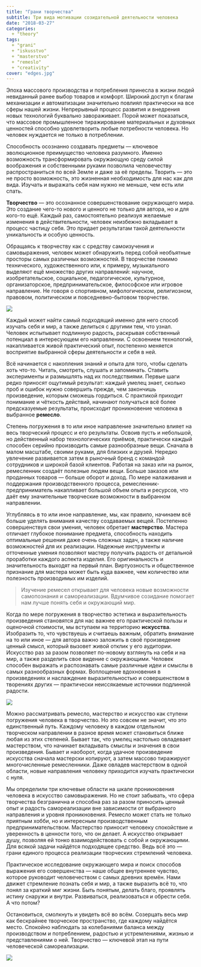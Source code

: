 ```yaml
---
title: "Грани творчества"
subtitle: Три вида мотивации созидательной деятельности человека
date: "2018-03-27"
categories:
  + "theory"
tags:
  + "grani"
  + "iskusstvo"
  + "masterstvo"
  + "remeslo"
  + "creativity"
cover: "edges.jpg"
---
```


Эпоха массового производства и потребления принесла в жизни людей невиданный ранее выбор товаров и комфорт. Широкий доступ к благам механизации и автоматизации значительно повлиял практически на все сферы нашей жизни. Непрерывный процесс развития и внедрения новых технологий буквально завораживает. Порой может показаться, что массовое промышленное тиражирование материальных и духовных ценностей способно удовлетворить любые потребности человека. Но человек нуждается не только в потреблении.

Способность осознанно создавать предметы — ключевое эволюционное преимущество человека разумного. Именно возможность трансформировать окружающую среду силой воображения и собственными руками позволила человечеству распространиться по всей Земле и даже за её пределы. Творить — это не просто возможность, это жизненная необходимость для нас как для вида. Изучать и выражать себя нам нужно не меньше, чем есть или спать.

**Творчество** — это осознанное совершенствование окружающего мира. Это создание чего-то нового и ценного не только для автора, но и для кого-то ещё. Каждый раз, самостоятельно реализуя желаемые изменения в действительности, человек неизбежно вкладывает в процесс частицу себя. Это придает результатам такой деятельности уникальность и особую ценность.

Обращаясь к творчеству как с средству самоизучения и самовыражения, человек может обнаружить перед собой необъятные просторы самых различных возможностей. В творчестве помимо технического, художественного или, к примеру, музыкального выделяют ещё множество других направлений: научное, изобретательское, социальное, педагогическое, культурное, организаторское, предпринимательское, философское или игровое направление. Не говоря о спортивном, мифологическом, религиозном, правовом, политическом и повседневно-бытовом творчестве.

![](./images/Tetrahedron.gif)

Каждый может найти самый подходящий именно для него способ изучать себя и мир, а также делиться с другими тем, что узнал. Человек испытывает подлинную радость, раскрывая собственный потенциал в интересующем его направлении. С освоением технологий, накапливается живой практический опыт, постепенно меняется восприятие выбранной сферы деятельности и себя в ней.

Всё начинается с накопления знаний и опыта для того, чтобы сделать хоть что-то. Читать, смотреть, слушать и запоминать. Ставить эксперименты и размышлять над их последствиями. Первые шаги редко приносят ощутимый результат: каждый умелец знает, сколько проб и ошибок нужно совершить прежде, чем закончишь произведение, которым сможешь гордиться. С практикой приходит понимание и чёткость действий, начинают получаться всё более предсказуемые результаты, происходит проникновение человека в выбранное **ремесло**.

Степень погружения в то или иное направление значительно влияет на весь творческий процесс и его результаты. Освоив пусть и небольшой, но действенный набор технологических приёмов, практически каждый способен серийно производить самые разнообразные вещи. Сначала в малом масштабе, своими руками, для близких и друзей. Нередко увлечение развивается затем в рыночный бренд с командой сотрудников и широкой базой клиентов. Работая на заказ или на рынок, ремесленник создаёт полезные людям вещи. Больше заказов или проданных товаров — больше оборот и доход. По мере налаживания и поддержания производственного процесса, ремесленник-предприниматель накапливает большой объем опыта и ресурсов, что даёт ему значительные творческие возможности в выбранном направлении.

Углубляясь в то или иное направление, мы, как правило, начинаем всё больше уделять внимания качеству создаваемых вещей. Постепенно совершенствуя свои умения, человек обретает **мастерство**. Мастера отличает глубокое понимание предмета, способность находить оптимальные решения даже очень сложных задач, а также наличие возможностей для их реализации. Надежные инструменты и отточенные умения позволяют мастеру получать радость от детальной проработки каждого аспекта изделия. Его оригинальность и значительность выходят на первый план. Виртуозность и общественное признание для мастера может быть куда важнее, чем количество или полезность производимых им изделий.

> Изучение ремесел открывает для человека новые возможности самопознания и самореализации. Вдумчивое созидание помогает нам лучше понять себя и окружающий мир.

Когда по мере погружения в творчество эстетика и выразительность произведения становятся для нас важнее его практической пользы и оценочной стоимости, мы вступаем на территорию **искусства**. Изобразить то, что чувствуешь и считаешь важным, обратить внимание на то или иное — для автора важно заложить в своё произведение ценный смысл, который вызовет живой отклик у его аудитории. Искусство раз за разом позволяет по-новому взглянуть на себя и на мир, а также разделить свое видение с окружающими. Человек способен выражать и распознавать самые различные идеи и смыслы в самых разнообразных формах. Воплощение вдохновения в произведениях и наслаждение выразительностью и совершенством в творениях других — практически неиссякаемые источники подлинной радости.

![](./images/razvert.png)

Можно рассматривать ремесло, мастерство и искусство как ступени погружения человека в творчество. Но это совсем не значит, что это единственный путь. Каждому человеку в каждом отдельном творческом направлении в разное время может становиться ближе любая из этих степеней. Бывает так, что умелец настолько овладевает мастерством, что начинает вкладывать смыслы и значения в свои произведения. Бывает и наоборот, когда удачное произведение искусства сначала мастерски копируют, а затем массово тиражируют многочисленные ремесленники. Даже овладев мастерством в одной области, новые направления человеку приходится изучать практически с нуля.

Мы определили три ключевые области на шкале проникновения человека в искусство самовыражения. Но не стоит забывать, что сфера творчества безгранична и способна раз за разом приносить ценный опыт и радость самореализации вне зависимости от выбранного направления и уровня проникновения. Ремесло может стать не только приятным хобби, но и интересным производственным предпринимательством. Мастерство приносит человеку спокойствие и уверенность в ценности того, что он делает. А искусство открывает душу, позволяя ей тонко взаимодействовать с собой и окружающими. Для всякой задачи найдётся подходящее средство. Ведь всё это — грани единого процесса реализации творческих стремлений человека.

Практическое исследование окружающего мира и поиск способов выражения его совершенства — наше общее внутреннее чувство, которое руководит человечеством с самых древних времён. Нами движет стремление познать себя и мир, а также выразить всё то, что понял за краткий миг жизни. Быть понятым, делать благо, проявлять истину снаружи и внутри. Развиваться, реализоваться и обрести себя. А что потом?

Остановиться, смолкнуть и увидеть всё во всём. Созерцать весь мир как бескрайнее творческое пространство, где каждому найдётся место. Спокойно наблюдать за колебаниями баланса между производством и потреблением, радостью и устремлениями, жизнью и представлениями о ней. Творчество — ключевой этап на пути человеческой самореализации.

![](./images/cmyk.png)
